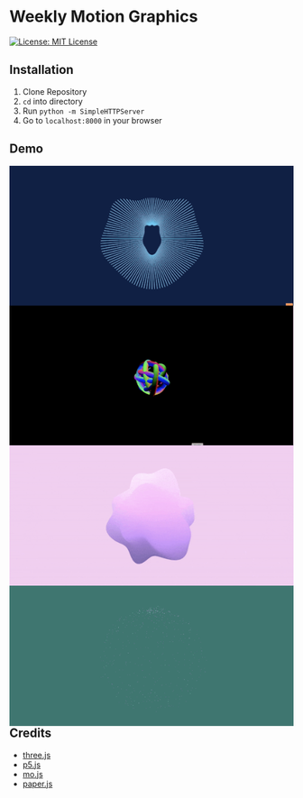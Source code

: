 # Weekly Motion Graphics

[![License: MIT License](https://img.shields.io/github/license/mashape/apistatus.svg)](https://opensource.org/licenses/MIT)

## Installation
1. Clone Repository
2. `cd` into directory
3. Run `python -m SimpleHTTPServer`
4. Go to `localhost:8000` in your browser

## Demo
<div>
<img style="float:left" src="img/demo1.gif?raw=true" title='' alt=''>
<img style="float:left" src="img/demo2.gif?raw=true" title='' alt=''>
</div>
<div>
<img style="float:left" src="img/demo4.gif?raw=true" title='' alt=''>
<img style="float:left" src="img/demo3.gif?raw=true" title='' alt=''>
</div>

## Credits
- [three.js](https://p5js.org/)
- [p5.js](https://p5js.org/)
- [mo.js](http://mojs.io/)
- [paper.js](http://paperjs.org/)